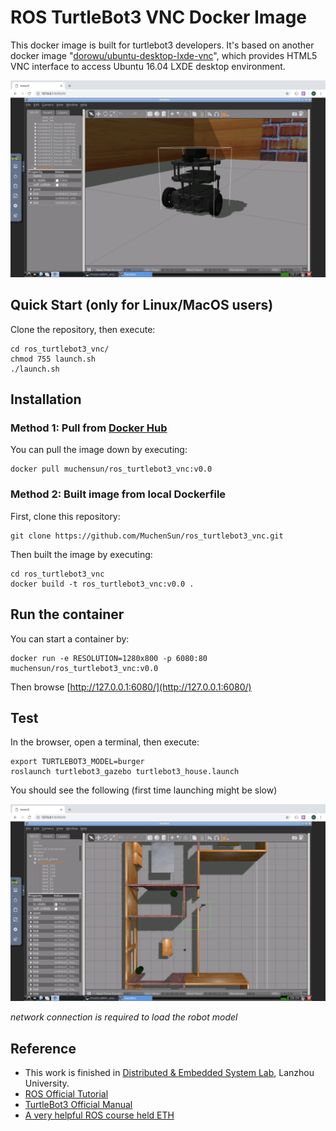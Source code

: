 # ROS TurtleBot3 VNC Docker Image
This docker image is built for turtlebot3 developers. It's based on another docker image "[dorowu/ubuntu-desktop-lxde-vnc](https://github.com/fcwu/docker-ubuntu-vnc-desktop)", which provides HTML5 VNC interface to access Ubuntu 16.04 LXDE desktop environment.

![launch test](./image/turtlebot3.jpg)

## Quick Start (only for Linux/MacOS users)
Clone the repository, then execute:

~~~
cd ros_turtlebot3_vnc/
chmod 755 launch.sh
./launch.sh
~~~

## Installation
### Method 1: Pull from [Docker Hub](https://hub.docker.com/r/muchensun/ros_turtlebot3_vnc/)
You can pull the image down by executing:

~~~
docker pull muchensun/ros_turtlebot3_vnc:v0.0
~~~

### Method 2: Built image from local Dockerfile 
First, clone this repository:

~~~
git clone https://github.com/MuchenSun/ros_turtlebot3_vnc.git
~~~

Then built the image by executing:

~~~
cd ros_turtlebot3_vnc
docker build -t ros_turtlebot3_vnc:v0.0 .
~~~

## Run the container
You can start a container by:

~~~
docker run -e RESOLUTION=1280x800 -p 6080:80 muchensun/ros_turtlebot3_vnc:v0.0
~~~

Then browse [http://127.0.0.1:6080/](http://127.0.0.1:6080/)

## Test
In the browser, open a terminal, then execute:

~~~
export TURTLEBOT3_MODEL=burger
roslaunch turtlebot3_gazebo turtlebot3_house.launch
~~~

You should see the following (first time launching might be slow)

![launch test](./image/gazebo.jpg)

*network connection is required to load the robot model*

## Reference
* This work is finished in [Distributed & Embedded System Lab](http://dslab.lzu.edu.cn/), Lanzhou University.
* [ROS Official Tutorial](http://wiki.ros.org/action/fullsearch/ROS/Tutorials?action=fullsearch&context=180&value=linkto%3A%22ROS%2FTutorials%22#ROS_Tutorials)
* [TurtleBot3 Official Manual](http://emanual.robotis.com/docs/en/platform/turtlebot3/)
* [A very helpful ROS course held ETH](http://www.rsl.ethz.ch/education-students/lectures/ros.html)
